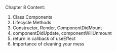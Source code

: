 Chapter 8 Content:
1. Class Components
2. Lifecycle Methods
3. Constructor, Render, ComponentDidMount
4. componentDidUpdate, componentWillUnmount
5. return in callback of useEffect
6. Importance of cleaning your mess